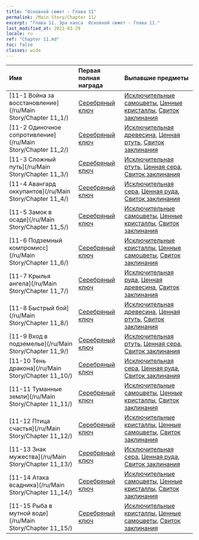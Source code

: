 ```yaml
---
title: "Основной сюжет - Глава 11"
permalink: /Main Story/Chapter 11/
excerpt: "Глава 11. Эра хаоса  Основной сюжет - Глава 11."
last_modified_at: 2021-03-29
locale: ru
ref: "Chapter 11.md"
toc: false
classes: wide
---
```


  | Имя |  Первая полная награда | Выпавшие предметы |
  |:------------|:------------|:------------| 
  | [11-1 Война за восстановление](/ru/Main Story/Chapter 11_1/) | [Серебряный ключ](/ru/Items/con_693/) | [Исключительные самоцветы](/ru/Items/mat_37/), [Ценные кристаллы](/ru/Items/mat_31/), [Свиток заклинания](/ru/Items/con_694/) |
  | [11-2 Одиночное сопротивление](/ru/Main Story/Chapter 11_2/) | [Серебряный ключ](/ru/Items/con_693/) | [Исключительная древесина](/ru/Items/mat_34/), [Ценная ртуть](/ru/Items/mat_28/), [Свиток заклинания](/ru/Items/con_694/) |
  | [11-3 Сложный путь](/ru/Main Story/Chapter 11_3/) | [Серебряный ключ](/ru/Items/con_693/) | [Исключительная ртуть](/ru/Items/mat_35/), [Ценная сера](/ru/Items/mat_29/), [Свиток заклинания](/ru/Items/con_694/) |
  | [11-4 Авангард оккупантов](/ru/Main Story/Chapter 11_4/) | [Серебряный ключ](/ru/Items/con_693/) | [Исключительная сера](/ru/Items/mat_36/), [Ценная руда](/ru/Items/mat_26/), [Свиток заклинания](/ru/Items/con_694/) |
  | [11-5 Замок в осаде](/ru/Main Story/Chapter 11_5/) | [Серебряный ключ](/ru/Items/con_693/) | [Исключительные самоцветы](/ru/Items/mat_37/), [Ценные кристаллы](/ru/Items/mat_31/), [Свиток заклинания](/ru/Items/con_694/) |
  | [11-6 Подземный компромисс](/ru/Main Story/Chapter 11_6/) | [Серебряный ключ](/ru/Items/con_693/) | [Исключительные кристаллы](/ru/Items/mat_38/), [Ценные самоцветы](/ru/Items/mat_30/), [Свиток заклинания](/ru/Items/con_694/) |
  | [11-7 Крылья ангела](/ru/Main Story/Chapter 11_7/) | [Серебряный ключ](/ru/Items/con_693/) | [Исключительная руда](/ru/Items/mat_33/), [Ценная древесина](/ru/Items/mat_27/), [Свиток заклинания](/ru/Items/con_694/) |
  | [11-8 Быстрый бой](/ru/Main Story/Chapter 11_8/) | [Серебряный ключ](/ru/Items/con_693/) | [Исключительная древесина](/ru/Items/mat_34/), [Ценная ртуть](/ru/Items/mat_28/), [Свиток заклинания](/ru/Items/con_694/) |
  | [11-9 Вход в подземелье](/ru/Main Story/Chapter 11_9/) | [Серебряный ключ](/ru/Items/con_693/) | [Исключительная ртуть](/ru/Items/mat_35/), [Ценная сера](/ru/Items/mat_29/), [Свиток заклинания](/ru/Items/con_694/) |
  | [11-10 Тень дракона](/ru/Main Story/Chapter 11_10/) | [Серебряный ключ](/ru/Items/con_693/) | [Исключительная сера](/ru/Items/mat_36/), [Ценная руда](/ru/Items/mat_26/), [Свиток заклинания](/ru/Items/con_694/) |
  | [11-11 Туманные земли](/ru/Main Story/Chapter 11_11/) | [Серебряный ключ](/ru/Items/con_693/) | [Исключительные самоцветы](/ru/Items/mat_37/), [Ценные кристаллы](/ru/Items/mat_31/), [Свиток заклинания](/ru/Items/con_694/) |
  | [11-12 Птица счастья](/ru/Main Story/Chapter 11_12/) | [Серебряный ключ](/ru/Items/con_693/) | [Исключительные кристаллы](/ru/Items/mat_38/), [Ценные самоцветы](/ru/Items/mat_30/), [Свиток заклинания](/ru/Items/con_694/) |
  | [11-13 Знак мужества](/ru/Main Story/Chapter 11_13/) | [Серебряный ключ](/ru/Items/con_693/) | [Исключительная сера](/ru/Items/mat_36/), [Ценная руда](/ru/Items/mat_26/), [Свиток заклинания](/ru/Items/con_694/) |
  | [11-14 Атака всадника](/ru/Main Story/Chapter 11_14/) | [Серебряный ключ](/ru/Items/con_693/) | [Исключительные самоцветы](/ru/Items/mat_37/), [Ценные кристаллы](/ru/Items/mat_31/), [Свиток заклинания](/ru/Items/con_694/) |
  | [11-15 Рыба в мутной воде](/ru/Main Story/Chapter 11_15/) | [Серебряный ключ](/ru/Items/con_693/) | [Исключительные кристаллы](/ru/Items/mat_38/), [Ценные самоцветы](/ru/Items/mat_30/), [Свиток заклинания](/ru/Items/con_694/) |

